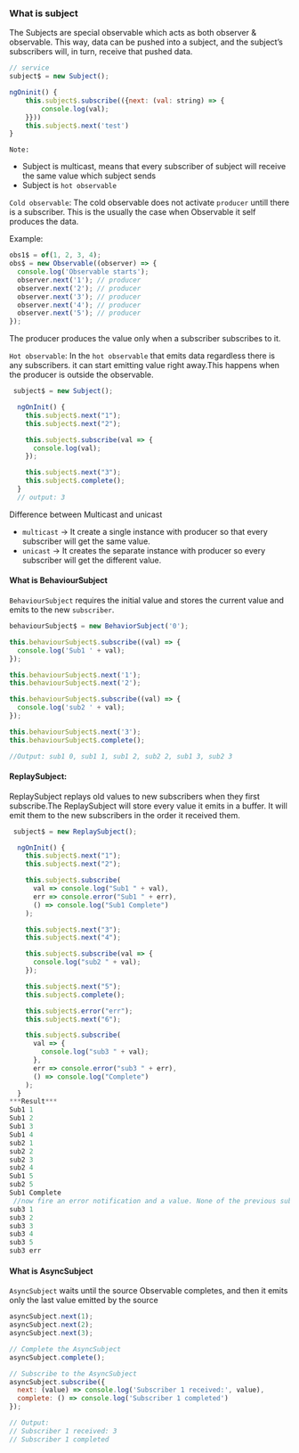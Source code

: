 ### What is subject

The Subjects are special observable which acts as both observer & observable. This way, data can be pushed into a subject, and the subject’s subscribers will, in turn, receive that pushed data.

```js
// service
subject$ = new Subject();

ngOninit() {
    this.subject$.subscribe(({next: (val: string) => {
        console.log(val);
    }}))
    this.subject$.next('test')
}
```

`Note:`

- Subject is multicast, means that every subscriber of subject will receive the same value which subject sends
- Subject is `hot observable`

`Cold observable`: The cold observable does not activate `producer` untill there is a subscriber. This is the usually the case when Observable it self produces the data.

Example:

```js
obs1$ = of(1, 2, 3, 4);
obs$ = new Observable((observer) => {
  console.log('Observable starts');
  observer.next('1'); // producer
  observer.next('2'); // producer
  observer.next('3'); // producer
  observer.next('4'); // producer
  observer.next('5'); // producer
});
```

The producer produces the value only when a subscriber subscribes to it.

`Hot observable`: In the `hot observable` that emits data regardless there is any subscribers. it can start emitting value right away.This happens when the producer is outside the observable.

```js
 subject$ = new Subject();

  ngOnInit() {
    this.subject$.next("1");
    this.subject$.next("2");

    this.subject$.subscribe(val => {
      console.log(val);
    });

    this.subject$.next("3");
    this.subject$.complete();
  }
  // output: 3
```

Difference between Multicast and unicast

- `multicast` -> It create a single instance with producer so that every subscriber will get the same value.
- `unicast` -> It creates the separate instance with producer so every subscriber will get the different value.

#### What is BehaviourSubject

`BehaviourSubject` requires the initial value and stores the current value and emits to the new `subscriber`.

```js
behaviourSubject$ = new BehaviorSubject('0');

this.behaviourSubject$.subscribe((val) => {
  console.log('Sub1 ' + val);
});

this.behaviourSubject$.next('1');
this.behaviourSubject$.next('2');

this.behaviourSubject$.subscribe((val) => {
  console.log('sub2 ' + val);
});

this.behaviourSubject$.next('3');
this.behaviourSubject$.complete();

//Output: sub1 0, sub1 1, sub1 2, sub2 2, sub1 3, sub2 3
```

#### ReplaySubject:

ReplaySubject replays old values to new subscribers when they first subscribe.The ReplaySubject will store every value it emits in a buffer. It will emit them to the new subscribers in the order it received them.

```js
 subject$ = new ReplaySubject();

  ngOnInit() {
    this.subject$.next("1");
    this.subject$.next("2");

    this.subject$.subscribe(
      val => console.log("Sub1 " + val),
      err => console.error("Sub1 " + err),
      () => console.log("Sub1 Complete")
    );

    this.subject$.next("3");
    this.subject$.next("4");

    this.subject$.subscribe(val => {
      console.log("sub2 " + val);
    });

    this.subject$.next("5");
    this.subject$.complete();

    this.subject$.error("err");
    this.subject$.next("6");

    this.subject$.subscribe(
      val => {
        console.log("sub3 " + val);
      },
      err => console.error("sub3 " + err),
      () => console.log("Complete")
    );
  }
***Result***
Sub1 1
Sub1 2
Sub1 3
Sub1 4
sub2 1
sub2 2
sub2 3
sub2 4
Sub1 5
sub2 5
Sub1 Complete
 //now fire an error notification and a value. None of the previous subscribers will  receive this as they are already closed. Now, we subscribe again. The subscriber will receive all the values up to Complete. But will not receive the Complete notification, instead, it will receive the Error notification.
sub3 1
sub3 2
sub3 3
sub3 4
sub3 5
sub3 err

```

#### What is AsyncSubject

`AsyncSubject` waits until the source Observable completes, and then it emits only the last value emitted by the source

```js
asyncSubject.next(1);
asyncSubject.next(2);
asyncSubject.next(3);

// Complete the AsyncSubject
asyncSubject.complete();

// Subscribe to the AsyncSubject
asyncSubject.subscribe({
  next: (value) => console.log('Subscriber 1 received:', value),
  complete: () => console.log('Subscriber 1 completed')
});

// Output:
// Subscriber 1 received: 3
// Subscriber 1 completed
```
